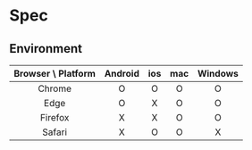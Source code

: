 # Spec

## Environment

|Browser \ Platform|Android|ios|mac|Windows|
| :----------------: | :-----: | :-: | :-: | :-----: |
|       Chrome       |    O    |  O  |  O  |    O    |
|        Edge        |    O    |  X  |  O  |    O    |
|      Firefox       |    X    |  X  |  O  |    O    |
|       Safari       |    X    |  O  |  O  |    X    |

